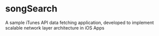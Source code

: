 # songSearch
A sample iTunes API data fetching application, developed to implement scalable network layer architecture in iOS Apps
